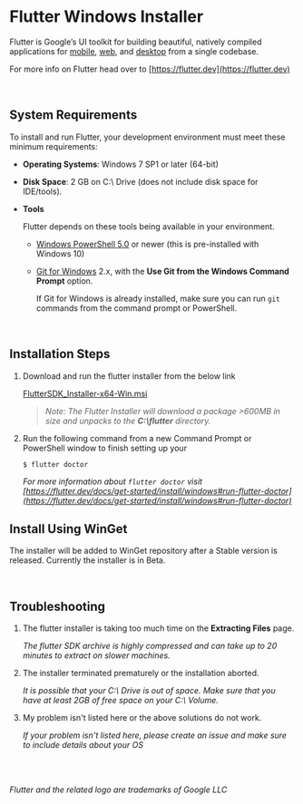 # Flutter Windows Installer

Flutter is Google’s UI toolkit for building beautiful, natively compiled applications for [mobile](https://flutter.dev/docs), [web](https://flutter.dev/web), and [desktop](https://flutter.dev/desktop) from a single codebase.

For more info on Flutter head over to [https://flutter.dev](https://flutter.dev)

<br/>



## System Requirements

To install and run Flutter, your development environment must meet these minimum requirements:

- **Operating Systems**: Windows 7 SP1 or later (64-bit)

- **Disk Space**: 2 GB on C:\ Drive (does not include disk space for IDE/tools).

- **Tools**

  Flutter depends on these tools being available in your environment.

  - [Windows PowerShell 5.0](https://docs.microsoft.com/en-us/powershell/scripting/install/installing-windows-powershell) or newer (this is pre-installed with Windows 10)

  - [Git for Windows](https://git-scm.com/download/win) 2.x, with the **Use Git from the Windows Command Prompt** option.

    If Git for Windows is already installed, make sure you can run `git` commands from the command prompt or PowerShell.
    
    

<br />



## Installation Steps

1. Download and run the flutter installer from the below link

   [FlutterSDK_Installer-x64-Win.msi](https://github.com/sampathbalivada/flutter_windows_installer/releases/tag/v0.1.0-beta)

   >  *Note: The Flutter Installer will download a package >600MB in size and unpacks to the **C:\flutter** directory.* 

2. Run the following command from a new Command Prompt or PowerShell window to finish setting up your 

   ```$ flutter doctor```

   *For more information about ``flutter doctor`` visit [https://flutter.dev/docs/get-started/install/windows#run-flutter-doctor](https://flutter.dev/docs/get-started/install/windows#run-flutter-doctor)*
   
## Install Using WinGet

The installer will be added to WinGet repository after a Stable version is released. Currently the installer is in Beta.

<br />



## Troubleshooting

1. The flutter installer is taking too much time on the **Extracting Files** page.

   *The flutter SDK archive is highly compressed and can take up to 20 minutes to extract on slower machines.*

2. The installer terminated prematurely or the installation aborted.

   *It is possible that your C:\ Drive is out of space. Make sure that you have at least 2GB of free space on your C:\ Volume.*

3. My problem isn't listed here or the above solutions do not work.

   *If your problem isn't listed here, please create an issue and make sure to include details about your OS*

<br/>

<br/>



*Flutter and the related logo are trademarks of Google LLC*

